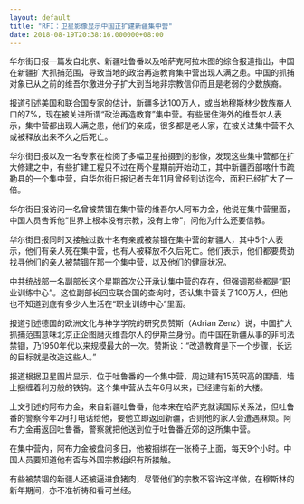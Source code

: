 ```yaml
---
layout: default
title: "RFI：卫星影像显示中国正扩建新疆集中营"
date: 2018-08-19T20:38:16.000000+08:00
---
```


华尔街日报一篇发自北京、新疆吐鲁番以及哈萨克阿拉木图的综合报道指出，中国在新疆扩大抓捕范围，导致当地的政治再造教育集中营出现人满之患。中国的抓捕对象已从之前的维吾尔激进分子扩大到当地非宗教信仰而且是老弱的少数族裔。

报道引述美国和联合国专家的估计，新疆多达100万人，或当地穆斯林少数族裔人口的7%，现在被关进所谓“政治再造教育”集中营。有些居住海外的维吾尔人表示，集中营都出现人满之患，他们的亲戚，很多都是老人家，在被关进集中营不久或被释放出来不久之后死亡。

华尔街日报以及一名专家在检阅了多幅卫星拍摄到的影像，发现这些集中营都在扩大修建之中，有些扩建工程只不过在两个星期前开始动工，其中新疆西部喀什市疏勒县的一个集中营，自华尔街日报记者去年11月曾经到访迄今，面积已经扩大了一倍。

华尔街日报访问一名曾被禁锢在集中营的维吾尔人阿布力金，他说在集中营里面，中国人员告诉他“世界上根本没有宗教，没有上帝”，问他为什么还要信教。

华尔街日报同时又接触过数十名有亲戚被禁锢在集中营的新疆人，其中5个人表示，他们有亲人死在集中营，也有人被释放不久后死亡。他们表示，他们都要费劲找寻他们的亲人被禁锢在那一个集中营，以及他们的健康状况。

中共统战部一名副部长这个星期首次公开承认集中营的存在，但强调那些都是“职业训练中心”。这位副部长回应联合国的查询时，否认集中营关了100万人，但他也不知道到底有多少人生活在“职业训练中心”里面。

报道引述德国的欧洲文化与神学学院的研究员赞斯（Adrian Zenz）说，中国扩大抓捕范围意味北京正企图磨灭维吾尔人的伊斯兰身份。而中国在新疆从事的非司法禁锢，乃1950年代以来规模最大的一次。赞斯说：“改造教育是下一个步骤，长远的目标就是改造这些人。”

报道根据卫星图片显示，位于吐鲁番的一个集中营，周边建有15英呎高的围墙，墙上捆缠着利刃般的铁钩。这个集中营从去年6月以来，已经建有新的大楼。

上文引述的阿布力金，来自新疆吐鲁番，他本来在哈萨克就读国际关系法，但吐鲁番的警察今年2月打电话给他，要他立即返回新疆，否则他的家人会遭遇麻烦。阿布力金甫返回吐鲁番，警察就把他送到位于吐鲁番近郊的这所集中营。

在集中营内，阿布力金被盘问多日，他被捆绑在一张椅子上面，每天9个小时。中国人员要知道他有否与外国宗教组织有所接触。

有些被禁锢的新疆人还被逼进食猪肉，尽管他们的宗教不容许这样做，在穆斯林的新年期间，亦不准祈祷和看可兰经。

